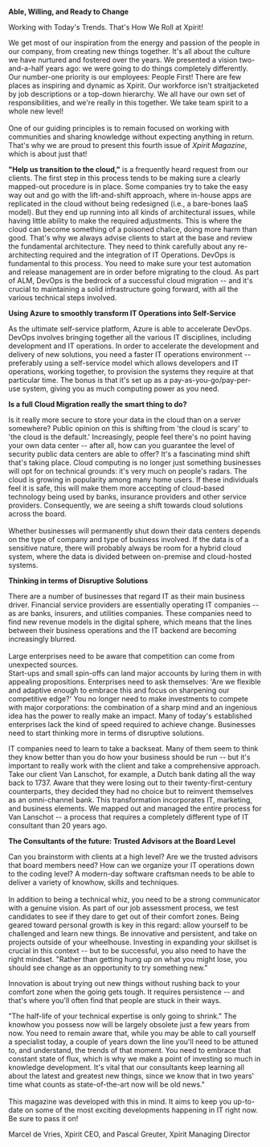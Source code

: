 **Able, Willing, and Ready to Change**

Working with Today's Trends. That's How We Roll at Xpirit!

We get most of our inspiration from the energy and passion of the people
in our company, from creating new things together. It's all about the
culture we have nurtured and fostered over the years. We presented a
vision two-and-a-half years ago: we were going to do things completely
differently. Our number-one priority is our employees: People First!
There are few places as inspiring and dynamic as Xpirit. Our workforce
isn't straitjacketed by job descriptions or a top-down hierarchy. We all
have our own set of responsibilities, and we're really in this together.
We take team spirit to a whole new level!\
\
One of our guiding principles is to remain focused on working with
communities and sharing knowledge without expecting anything in return.
That's why we are proud to present this fourth issue of *Xpirit
Magazine*, which is about just that!

**"Help us transition to the cloud,"** is a frequently heard request
from our clients. The first step in this process tends to be making sure
a clearly mapped-out procedure is in place. Some companies try to take
the easy way out and go with the lift-and-shift approach, where in-house
apps are replicated in the cloud without being redesigned (i.e., a
bare-bones IaaS model). But they end up running into all kinds of
architectural issues, while having little ability to make the required
adjustments. This is where the cloud can become something of a poisoned
chalice, doing more harm than good. That's why we always advise clients
to start at the base and review the fundamental architecture. They need
to think carefully about any re-architecting required and the
integration of IT Operations. DevOps is fundamental to this process. You
need to make sure your test automation and release management are in
order before migrating to the cloud. As part of ALM, DevOps is the
bedrock of a successful cloud migration -- and it's crucial to
maintaining a solid infrastructure going forward, with all the various
technical steps involved.

**Using Azure to smoothly transform IT Operations into Self-Service**

As the ultimate self-service platform, Azure is able to accelerate
DevOps. DevOps involves bringing together all the various IT
disciplines, including development and IT operations. In order to
accelerate the development and delivery of new solutions, you need a
faster IT operations environment -- preferably using a self-service
model which allows developers and IT operations, working together, to
provision the systems they require at that particular time. The bonus is
that it's set up as a pay-as-you-go/pay-per-use system, giving you as
much computing power as you need.

**Is a full Cloud Migration really the smart thing to do?**

Is it really more secure to store your data in the cloud than on a
server somewhere? Public opinion on this is shifting from 'the cloud is
scary' to 'the cloud is the default.' Increasingly, people feel there's
no point having your own data center -- after all, how can you guarantee
the level of security public data centers are able to offer? It's a
fascinating mind shift that's taking place. Cloud computing is no longer
just something businesses will opt for on technical grounds: it's very
much on people's radars. The cloud is growing in popularity among many
home users. If these individuals feel it is safe, this will make them
more accepting of cloud-based technology being used by banks, insurance
providers and other service providers. Consequently, we are seeing a
shift towards cloud solutions across the board.\
\
Whether businesses will permanently shut down their data centers depends
on the type of company and type of business involved. If the data is of
a sensitive nature, there will probably always be room for a hybrid
cloud system, where the data is divided between on-premise and
cloud-hosted systems.

**Thinking in terms of Disruptive Solutions**

There are a number of businesses that regard IT as their main business
driver. Financial service providers are essentially operating IT
companies -- as are banks, insurers, and utilities companies. These
companies need to find new revenue models in the digital sphere, which
means that the lines between their business operations and the IT
backend are becoming increasingly blurred.\
\
Large enterprises need to be aware that competition can come from
unexpected sources.\
Start-ups and small spin-offs can land major accounts by luring them in
with appealing propositions. Enterprises need to ask themselves: 'Are we
flexible and adaptive enough to embrace this and focus on sharpening our
competitive edge?' You no longer need to make investments to compete
with major corporations: the combination of a sharp mind and an
ingenious idea has the power to really make an impact. Many of today's
established enterprises lack the kind of speed required to achieve
change. Businesses need to start thinking more in terms of disruptive
solutions.

IT companies need to learn to take a backseat. Many of them seem to
think they know better than you do how your business should be run --
but it's important to really work with the client and take a
comprehensive approach. Take our client Van Lanschot, for example, a
Dutch bank dating all the way back to 1737. Aware that they were losing
out to their twenty-first-century counterparts, they decided they had no
choice but to reinvent themselves as an omni-channel bank. This
transformation incorporates IT, marketing, and business elements. We
mapped out and managed the entire process for Van Lanschot -- a process
that requires a completely different type of IT consultant than 20 years
ago.

**The Consultants of the future: Trusted Advisors at the Board Level**

Can you brainstorm with clients at a high level? Are we the trusted
advisors that board members need? How can we organize your IT operations
down to the coding level? A modern-day software craftsman needs to be
able to deliver a variety of knowhow, skills and techniques.\
\
In addition to being a technical whiz, you need to be a strong
communicator with a genuine vision. As part of our job assessment
process, we test candidates to see if they dare to get out of their
comfort zones. Being geared toward personal growth is key in this
regard: allow yourself to be challenged and learn new things. Be
innovative and persistent, and take on projects outside of your
wheelhouse. Investing in expanding your skillset is crucial in this
context -- but to be successful, you also need to have the right
mindset. "Rather than getting hung up on what you might lose, you should
see change as an opportunity to try something new."

Innovation is about trying out new things without rushing back to your
comfort zone when the going gets tough. It requires persistence -- and
that's where you'll often find that people are stuck in their ways.

"The half-life of your technical expertise is only going to shrink." The
knowhow you possess now will be largely obsolete just a few years from
now. You need to remain aware that, while you may be able to call
yourself a specialist today, a couple of years down the line you'll need
to be attuned to, and understand, the trends of that moment. You need to
embrace that constant state of flux, which is why we make a point of
investing so much in knowledge development. It's vital that our
consultants keep learning all about the latest and greatest new things,
since we know that in two years' time what counts as state-of-the-art
now will be old news."\
\
This magazine was developed with this in mind. It aims to keep you
up-to-date on some of the most exciting developments happening in IT
right now. Be sure to pass it on!

Marcel de Vries, Xpirit CEO, and Pascal Greuter, Xpirit Managing
Director
